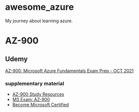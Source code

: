 # awesome_azure
My journey about learning azure.
# AZ-900
## Udemy
[AZ-900: Microsoft Azure Fundamentals Exam Prep - OCT 2021](https://www.udemy.com/course/az900-azure/)
### supplementary material
- [AZ-900 Study Resources](https://softwarearchitect.ca/az-900-study-resources/)
- [MS Exam: AZ-900](https://getcloudskills.com/ms-exam-az-900/)
- [Become Microsoft Certified](https://aka.ms/traincertposter)

